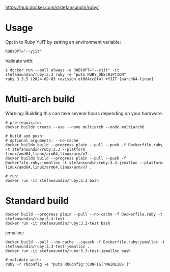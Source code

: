 https://hub.docker.com/r/stefansundin/ruby/

# Usage

Opt in to Ruby YJIT by setting an environment variable:

```
RUBYOPT="--yjit"
```

Validate with:

```shell
$ docker run --pull always -e RUBYOPT="--yjit" -it stefansundin/ruby:3.3 ruby -e "puts RUBY_DESCRIPTION"
ruby 3.3.5 (2024-09-03 revision ef084cc8f4) +YJIT [aarch64-linux]
```

# Multi-arch build

Warning: Building this can take several hours depending on your hardware.

```shell
# pre-requisite:
docker buildx create --use --name multiarch --node multiarch0

# build and push:
# optional arguments: --no-cache
docker buildx build --progress plain --pull --push -f Dockerfile.ruby -t stefansundin/ruby:3.3 --platform linux/amd64,linux/arm64,linux/arm/v7 .
docker buildx build --progress plain --pull --push -f Dockerfile.ruby:jemalloc -t stefansundin/ruby:3.3-jemalloc --platform linux/amd64,linux/arm64,linux/arm/v7 .

# run:
docker run -it stefansundin/ruby:3.3 bash
```

# Standard build

```shell
docker build --progress plain --pull --no-cache -f Dockerfile.ruby -t stefansundin/ruby:3.3-test .
docker run -it stefansundin/ruby:3.3-test bash
```

jemalloc:

```shell
docker build --pull --no-cache --squash -f Dockerfile.ruby:jemalloc -t stefansundin/ruby:3.3-test-jemalloc .
docker run -it stefansundin/ruby:3.3-test-jemalloc bash

# validate with:
ruby -r rbconfig -e "puts RbConfig::CONFIG['MAINLIBS']"
```
